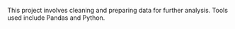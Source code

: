 
This project involves cleaning and preparing data for further analysis. Tools used include Pandas and Python.
